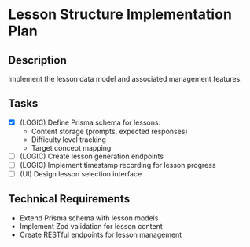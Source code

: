 # Lesson Structure Implementation Plan

## Description
Implement the lesson data model and associated management features.

## Tasks
- [x] (LOGIC) Define Prisma schema for lessons:
  - Content storage (prompts, expected responses)
  - Difficulty level tracking
  - Target concept mapping
- [ ] (LOGIC) Create lesson generation endpoints
- [ ] (LOGIC) Implement timestamp recording for lesson progress
- [ ] (UI) Design lesson selection interface

## Technical Requirements
- Extend Prisma schema with lesson models
- Implement Zod validation for lesson content
- Create RESTful endpoints for lesson management